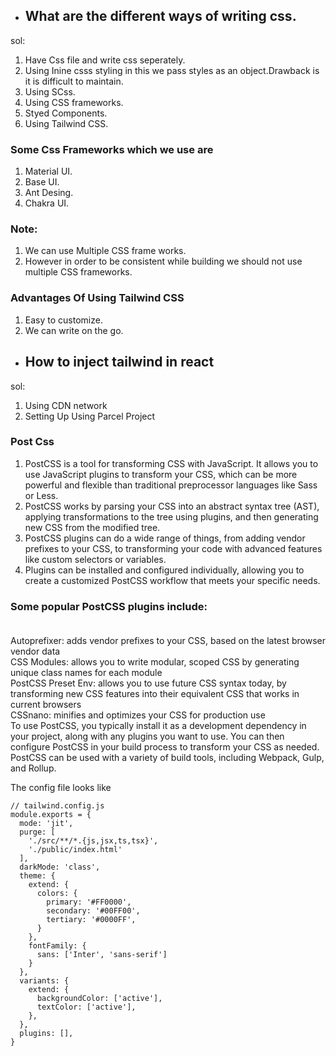 - ## What are the different ways of writing css.<br/>
sol: <br/>
1. Have Css file and write css seperately.<br/>
2. Using Inine csss styling in this we pass styles as an object.Drawback is it is difficult to maintain.<br/>
3. Using SCss.<br/>
4. Using CSS frameworks.<br/>
5. Styed Components. <br/>
6. Using Tailwind CSS.<br/>
### Some Css Frameworks which we use are<br/>
   1. Material UI.<br/>
   2. Base UI.<br/>
   3. Ant Desing.<br/>
   4. Chakra UI.<br/>
### Note: <br/>
1. We can use Multiple CSS frame works.
2. However in order to be consistent while building we should not use multiple CSS frameworks. <br/>
### Advantages Of Using Tailwind CSS <br/>
1. Easy to customize.<br/>
2. We can write on the go.<br/>

- ## How to inject tailwind in react<br/>
sol:<br/>
1. Using CDN network<br/>
2. Setting Up Using Parcel Project <br/>
### Post Css <br/>
1. PostCSS is a tool for transforming CSS with JavaScript. It allows you to use JavaScript plugins to transform your CSS, which can be more powerful and flexible than traditional preprocessor languages like Sass or Less. <br/>
2. PostCSS works by parsing your CSS into an abstract syntax tree (AST), applying transformations to the tree using plugins, and then generating new CSS from the modified tree.<br/>
3. PostCSS plugins can do a wide range of things, from adding vendor prefixes to your CSS, to transforming your code with advanced features like custom selectors or variables. <br/>
4. Plugins can be installed and configured individually, allowing you to create a customized PostCSS workflow that meets your specific needs.<br/>

### Some popular PostCSS plugins include:<br/><br/>

Autoprefixer: adds vendor prefixes to your CSS, based on the latest browser vendor data<br/>
CSS Modules: allows you to write modular, scoped CSS by generating unique class names for each module<br/>
PostCSS Preset Env: allows you to use future CSS syntax today, by transforming new CSS features into their equivalent CSS that works in current browsers<br/>
CSSnano: minifies and optimizes your CSS for production use<br/>
To use PostCSS, you typically install it as a development dependency in your project, along with any plugins you want to use. You can then configure PostCSS in your build process to transform your CSS as needed. <br/>
PostCSS can be used with a variety of build tools, including Webpack, Gulp, and Rollup.<br/>

The config file looks like
```
// tailwind.config.js
module.exports = {
  mode: 'jit',
  purge: [
    './src/**/*.{js,jsx,ts,tsx}',
    './public/index.html'
  ],
  darkMode: 'class',
  theme: {
    extend: {
      colors: {
        primary: '#FF0000',
        secondary: '#00FF00',
        tertiary: '#0000FF',
      }
    },
    fontFamily: {
      sans: ['Inter', 'sans-serif']
    }
  },
  variants: {
    extend: {
      backgroundColor: ['active'],
      textColor: ['active'],
    },
  },
  plugins: [],
}
```
